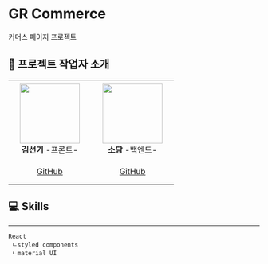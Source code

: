 # GR Commerce

커머스 페이지 프로젝트

## 👋 프로젝트 작업자 소개

<table>
    <tr height="160px">
        <td align="center" width="150px">
            <a href="https://github.com/skdding3"><img height="120px" width="120px" src="https://avatars.githubusercontent.com/u/83565313?v=4"/></a>
            <br />
            <strong>김선기</strong> -프론트-
        </td>
            <td align="center" width="150px">
            <a href="https://github.com/DamiSoh"><img height="120px" width="120px" src="https://avatars.githubusercontent.com/u/66814045?v=4"/></a>
            <br />
            <strong>소담</strong> -백엔드-
        </td>
    </tr>
    <tr height="50px">
        <td align="center">
            <a href="https://github.com/skdding3"> GitHub</a>
            <br />
        </td>
        <td align="center">
            <a href="https://github.com/DamiSoh"> GitHub</a>
            <br />
        </td>
    </tr>
</table>

## 💻 Skills

---

```
React
 ㄴstyled components
 ㄴmaterial UI
```
